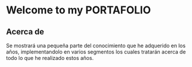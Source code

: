 # Welcome to my PORTAFOLIO

## Acerca de

Se mostrará una pequeña parte del conocimiento que he adquerido en los años, implementandolo en varios segmentos los cuales tratarán acerca de todo lo que he realizado estos años.
